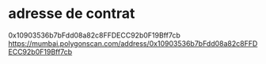 # adresse de contrat
0x10903536b7bFdd08a82c8FFDECC92b0F19Bff7cb
https://mumbai.polygonscan.com/address/0x10903536b7bFdd08a82c8FFDECC92b0F19Bff7cb